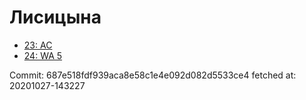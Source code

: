 # Лисицына
- [23: AC](23.md)
- [24: WA 5](24.md)

Commit: 687e518fdf939aca8e58c1e4e092d082d5533ce4
 fetched at: 20201027-143227
